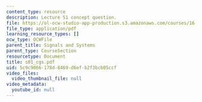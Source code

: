 ```yaml
---
content_type: resource
description: Lecture S1 concept question.
file: https://ol-ocw-studio-app-production.s3.amazonaws.com/courses/16-01-unified-engineering-i-ii-iii-iv-fall-2005-spring-2006/5c9c9066178d8469d6efb2f3bcb05ccf_s01_cgs.pdf
file_type: application/pdf
learning_resource_types: []
ocw_type: OCWFile
parent_title: Signals and Systems
parent_type: CourseSection
resourcetype: Document
title: s01_cgs.pdf
uid: 5c9c9066-178d-8469-d6ef-b2f3bcb05ccf
video_files:
  video_thumbnail_file: null
video_metadata:
  youtube_id: null
---
```

